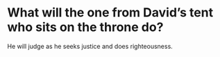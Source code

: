 # What will the one from David’s tent who sits on the throne do?

He will judge as he seeks justice and does righteousness.
